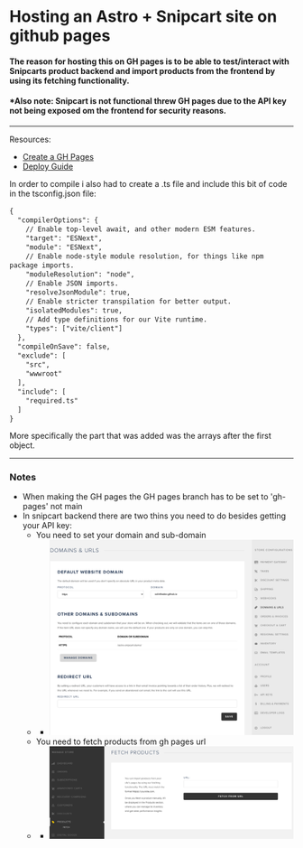 # Hosting an Astro + Snipcart site on github pages

#### The reason for hosting this on GH pages is to be able to test/interact with Snipcarts product backend and import products from the frontend by using its fetching functionality.

#### *Also note: Snipcart is not functional threw GH pages due to the API key not being exposed om the frontend for security reasons.

<hr>

Resources:
- [Create a GH Pages](https://docs.github.com/en/pages/getting-started-with-github-pages/creating-a-github-pages-site)
- [Deploy Guide](https://docs.astro.build/en/guides/deploy/)



In order to compile i also had to create a .ts file and include this bit of code in the tsconfig.json file:

    {
      "compilerOptions": {
        // Enable top-level await, and other modern ESM features.
        "target": "ESNext",
        "module": "ESNext",
        // Enable node-style module resolution, for things like npm package imports.
        "moduleResolution": "node",
        // Enable JSON imports.
        "resolveJsonModule": true,
        // Enable stricter transpilation for better output.
        "isolatedModules": true,
        // Add type definitions for our Vite runtime.
        "types": ["vite/client"]
      },
      "compileOnSave": false,
      "exclude": [
        "src",
        "wwwroot"
      ],
      "include": [
        "required.ts"
      ]
    }

More specifically the part that was added was the arrays after the first object.

<hr>

### Notes
- When making the GH pages the GH pages branch has to be set to 'gh-pages' not main
- In snipcart backend there are two thins you need to do besides getting your API key:
  - You need to set your domain and sub-domain
  - - ![This is an image](assets/readme/snipcart-domain.png)
  - You need to fetch products from gh pages url
  - - ![This is an image](assets/readme/snipcart-fetch.png)





